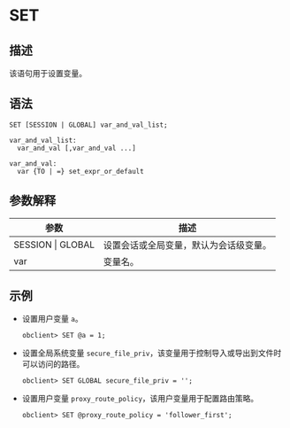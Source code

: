 SET 
========================



描述 
-----------------------

该语句用于设置变量。

语法 
-----------------------

```unknow
SET [SESSION | GLOBAL] var_and_val_list;

var_and_val_list:
  var_and_val [,var_and_val ...]

var_and_val:
  var {TO | =} set_expr_or_default
```



参数解释 
-------------------------



|        参数         |         描述          |
|-------------------|---------------------|
| SESSION \| GLOBAL | 设置会话或全局变量，默认为会话级变量。 |
| var               | 变量名。                |



示例 
-----------------------

* 设置用户变量 `a`。

  ```unknow
  obclient> SET @a = 1;
  ```

  

* 设置全局系统变量 `secure_file_priv`，该变量用于控制导入或导出到文件时可以访问的路径。

  ```unknow
  obclient> SET GLOBAL secure_file_priv = '';
  ```

  

* 设置用户变量 `proxy_route_policy`，该用户变量用于配置路由策略。

  ```unknow
  obclient> SET @proxy_route_policy = 'follower_first';
  ```

  



